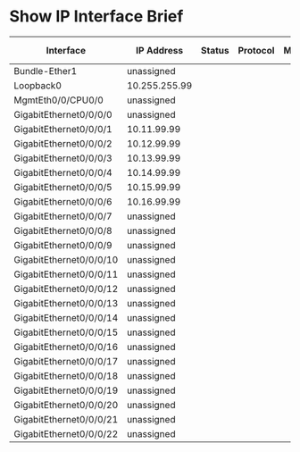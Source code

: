 
# Show IP Interface Brief
| Interface | IP Address | Status | Protocol | Method | Interface is OK |
| --------- | ---------- | ------ | -------- | ------ | --------------- |
| Bundle-Ether1 | unassigned |  |  |  |  |
| Loopback0 | 10.255.255.99 |  |  |  |  |
| MgmtEth0/0/CPU0/0 | unassigned |  |  |  |  |
| GigabitEthernet0/0/0/0 | unassigned |  |  |  |  |
| GigabitEthernet0/0/0/1 | 10.11.99.99 |  |  |  |  |
| GigabitEthernet0/0/0/2 | 10.12.99.99 |  |  |  |  |
| GigabitEthernet0/0/0/3 | 10.13.99.99 |  |  |  |  |
| GigabitEthernet0/0/0/4 | 10.14.99.99 |  |  |  |  |
| GigabitEthernet0/0/0/5 | 10.15.99.99 |  |  |  |  |
| GigabitEthernet0/0/0/6 | 10.16.99.99 |  |  |  |  |
| GigabitEthernet0/0/0/7 | unassigned |  |  |  |  |
| GigabitEthernet0/0/0/8 | unassigned |  |  |  |  |
| GigabitEthernet0/0/0/9 | unassigned |  |  |  |  |
| GigabitEthernet0/0/0/10 | unassigned |  |  |  |  |
| GigabitEthernet0/0/0/11 | unassigned |  |  |  |  |
| GigabitEthernet0/0/0/12 | unassigned |  |  |  |  |
| GigabitEthernet0/0/0/13 | unassigned |  |  |  |  |
| GigabitEthernet0/0/0/14 | unassigned |  |  |  |  |
| GigabitEthernet0/0/0/15 | unassigned |  |  |  |  |
| GigabitEthernet0/0/0/16 | unassigned |  |  |  |  |
| GigabitEthernet0/0/0/17 | unassigned |  |  |  |  |
| GigabitEthernet0/0/0/18 | unassigned |  |  |  |  |
| GigabitEthernet0/0/0/19 | unassigned |  |  |  |  |
| GigabitEthernet0/0/0/20 | unassigned |  |  |  |  |
| GigabitEthernet0/0/0/21 | unassigned |  |  |  |  |
| GigabitEthernet0/0/0/22 | unassigned |  |  |  |  |